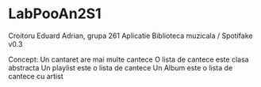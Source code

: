 # LabPooAn2S1

Croitoru Eduard Adrian, grupa 261
Aplicatie Biblioteca muzicala / Spotifake
v0.3

Concept:
  Un cantaret are mai multe cantece
  O lista de cantece este clasa abstracta
  Un playlist este o lista de cantece
  Un Album este o lista de cantece cu artist
